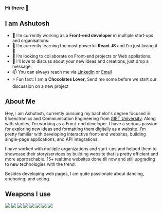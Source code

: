 ### Hi there 👋
## I am Ashutosh
- 🔭 I’m currently working as a **Front-end developer** in multiple start-ups and organisations.
- 🌱 I’m currently learning the most powerful **React JS** and I'm just loving it 💙
- 👯 I’m looking to collaborate on Front-end projects or Web appliations.
- 💬 I'll love to discuss about your new ideas and creations, just drop a message.
- 📫 You can always reach me via [LinkedIn](https://www.linkedin.com/in/ashutoshbisoyi/) or [Email](mailto:ashutoshbisoyi205@gmail.com)
- ⚡ Fun fact: I am a **Chocolates Lover**, Send me some before we start our discussion on a new project

## About Me
Hey, I am Ashutosh, currently pursuing my bachelor's degree focused in Elcenctronics and Communication Engineering from [GIET University](https://www.giet.edu/). Along with studies, I'm working as a Front-end developer. I have a serious passion for exploring new ideas and formatting them digitally as a website. I'm pretty familiar with developing interactive front-end websites, building single-page applications, and API integrations.

I have worked with multiple organizations and start-ups and helped them to showcase their story/services by building website that is pretty efficient and more approachable. 15+ realtime websites done till now and still upgrading to new technologies with the trend.

Besides developing web pages, I am quite passionate about dancing, anchoring, and acting. 

## Weapons I use

<img src="https://img.shields.io/badge/html5%20-%23E34F26.svg?&style=for-the-badge&logo=html5&logoColor=white"/> <img src="https://img.shields.io/badge/css3%20-%231572B6.svg?&style=for-the-badge&logo=css3&logoColor=white"/> <img src="https://img.shields.io/badge/javascript%20-%23323330.svg?&style=for-the-badge&logo=javascript&logoColor=%23F7DF1E"/> <img src="https://img.shields.io/badge/react%20-%2320232a.svg?&style=for-the-badge&logo=react&logoColor=%2361DAFB"/> <img src="https://img.shields.io/badge/bootstrap%20-%23563D7C.svg?&style=for-the-badge&logo=bootstrap&logoColor=white"/> <img src="https://img.shields.io/badge/material%20ui%20-%230081CB.svg?&style=for-the-badge&logo=material-ui&logoColor=white"/> <img src="https://img.shields.io/badge/jquery%20-%230769AD.svg?&style=for-the-badge&logo=jquery&logoColor=white"/> <img src="https://img.shields.io/badge/github%20-%23121011.svg?&style=for-the-badge&logo=github&logoColor=white"/>
